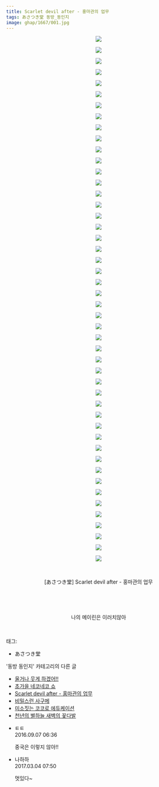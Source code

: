 ```yaml
---
title: Scarlet devil after - 홍마관의 업무
tags: あさつき堂 동방_동인지
image: ghap/1667/001.jpg
---
```

<div class="article">
<p style="text-align: center; clear: none; float: none;"><img src="{{ site.nasurl }}/ghap/1667/001.jpg"/></p>
<p style="text-align: center; clear: none; float: none;"><img src="{{ site.nasurl }}/ghap/1667/002.jpg"/></p>
<p style="text-align: center; clear: none; float: none;"><img src="{{ site.nasurl }}/ghap/1667/003.jpg"/></p>
<p style="text-align: center; clear: none; float: none;"><img src="{{ site.nasurl }}/ghap/1667/004.jpg"/></p>
<p style="text-align: center; clear: none; float: none;"><img src="{{ site.nasurl }}/ghap/1667/005.jpg"/></p>
<p style="text-align: center; clear: none; float: none;"><img src="{{ site.nasurl }}/ghap/1667/006.jpg"/></p>
<p style="text-align: center; clear: none; float: none;"><img src="{{ site.nasurl }}/ghap/1667/007.jpg"/></p>
<p style="text-align: center; clear: none; float: none;"><img src="{{ site.nasurl }}/ghap/1667/008.jpg"/></p>
<p style="text-align: center; clear: none; float: none;"><img src="{{ site.nasurl }}/ghap/1667/009.jpg"/></p>
<p style="text-align: center; clear: none; float: none;"><img src="{{ site.nasurl }}/ghap/1667/010.jpg"/></p>
<p style="text-align: center; clear: none; float: none;"><img src="{{ site.nasurl }}/ghap/1667/011.jpg"/></p>
<p style="text-align: center; clear: none; float: none;"><img src="{{ site.nasurl }}/ghap/1667/012.jpg"/></p>
<p style="text-align: center; clear: none; float: none;"><img src="{{ site.nasurl }}/ghap/1667/013.jpg"/></p>
<p style="text-align: center; clear: none; float: none;"><img src="{{ site.nasurl }}/ghap/1667/014.jpg"/></p>
<p style="text-align: center; clear: none; float: none;"><img src="{{ site.nasurl }}/ghap/1667/015.jpg"/></p>
<p style="text-align: center; clear: none; float: none;"><img src="{{ site.nasurl }}/ghap/1667/016.jpg"/></p>
<p style="text-align: center; clear: none; float: none;"><img src="{{ site.nasurl }}/ghap/1667/017.jpg"/></p>
<p style="text-align: center; clear: none; float: none;"><img src="{{ site.nasurl }}/ghap/1667/018.jpg"/></p>
<p style="text-align: center; clear: none; float: none;"><img src="{{ site.nasurl }}/ghap/1667/019.jpg"/></p>
<p style="text-align: center; clear: none; float: none;"><img src="{{ site.nasurl }}/ghap/1667/020.jpg"/></p>
<p style="text-align: center; clear: none; float: none;"><img src="{{ site.nasurl }}/ghap/1667/021.jpg"/></p>
<p style="text-align: center; clear: none; float: none;"><img src="{{ site.nasurl }}/ghap/1667/022.jpg"/></p>
<p style="text-align: center; clear: none; float: none;"><img src="{{ site.nasurl }}/ghap/1667/023.jpg"/></p>
<p style="text-align: center; clear: none; float: none;"><img src="{{ site.nasurl }}/ghap/1667/024.jpg"/></p>
<p style="text-align: center; clear: none; float: none;"><img src="{{ site.nasurl }}/ghap/1667/025.jpg"/></p>
<p style="text-align: center; clear: none; float: none;"><img src="{{ site.nasurl }}/ghap/1667/026.jpg"/></p>
<p style="text-align: center; clear: none; float: none;"><img src="{{ site.nasurl }}/ghap/1667/027.jpg"/></p>
<p style="text-align: center; clear: none; float: none;"><img src="{{ site.nasurl }}/ghap/1667/028.jpg"/></p>
<p style="text-align: center; clear: none; float: none;"><img src="{{ site.nasurl }}/ghap/1667/029.jpg"/></p>
<p style="text-align: center; clear: none; float: none;"><img src="{{ site.nasurl }}/ghap/1667/030.jpg"/></p>
<p style="text-align: center; clear: none; float: none;"><img src="{{ site.nasurl }}/ghap/1667/031.jpg"/></p>
<p style="text-align: center; clear: none; float: none;"><img src="{{ site.nasurl }}/ghap/1667/032.jpg"/></p>
<p style="text-align: center; clear: none; float: none;"><img src="{{ site.nasurl }}/ghap/1667/033.jpg"/></p>
<p style="text-align: center; clear: none; float: none;"><img src="{{ site.nasurl }}/ghap/1667/034.jpg"/></p>
<p style="text-align: center; clear: none; float: none;"><img src="{{ site.nasurl }}/ghap/1667/035.jpg"/></p>
<p style="text-align: center; clear: none; float: none;"><img src="{{ site.nasurl }}/ghap/1667/036.jpg"/></p>
<p style="text-align: center; clear: none; float: none;"><img src="{{ site.nasurl }}/ghap/1667/037.jpg"/></p>
<p style="text-align: center; clear: none; float: none;"><img src="{{ site.nasurl }}/ghap/1667/038.jpg"/></p>
<p style="text-align: center; clear: none; float: none;"><img src="{{ site.nasurl }}/ghap/1667/039.jpg"/></p>
<p style="text-align: center; clear: none; float: none;"><img src="{{ site.nasurl }}/ghap/1667/040.jpg"/></p>
<p style="text-align: center; clear: none; float: none;"><img src="{{ site.nasurl }}/ghap/1667/041.jpg"/></p>
<p style="text-align: center; clear: none; float: none;"><img src="{{ site.nasurl }}/ghap/1667/042.jpg"/></p>
<p style="text-align: center; clear: none; float: none;"><img src="{{ site.nasurl }}/ghap/1667/043.jpg"/></p>
<p style="text-align: center; clear: none; float: none;"><img src="{{ site.nasurl }}/ghap/1667/044.jpg"/></p>
<p style="text-align: center; clear: none; float: none;"><img src="{{ site.nasurl }}/ghap/1667/045.jpg"/></p>
<p style="text-align: center; clear: none; float: none;"><img src="{{ site.nasurl }}/ghap/1667/046.jpg"/></p>
<p style="text-align: center; clear: none; float: none;"><img src="{{ site.nasurl }}/ghap/1667/047.jpg"/></p>
<p style="text-align: center; clear: none; float: none;"><img src="{{ site.nasurl }}/ghap/1667/048.jpg"/></p>
<p style="text-align: center; clear: none; float: none;"><br/></p>
<p style="text-align: center; clear: none; float: none;">[あさつき堂] Scarlet devil after - 홍마관의 업무</p>
<p style="text-align: center; clear: none; float: none;"><br/></p>
<p style="text-align: center; clear: none; float: none;"><br/></p>
<p style="text-align: center; clear: none; float: none;">나의 메이린은 이러치않아</p>
<p><br/></p>
</div><div class="tagTrail">
<p>태그: </p>
<ul>
<li>あさつき堂</li>
</ul>
</div><div class="another">
<p>'동방 동인지' 카테고리의 다른 글</p>
<ul>
<li><a href="/2016-08-18-ghap_1670">울거나 웃게 하겠어!!</a></li>
<li><a href="/2016-08-18-ghap_1669">초가을 네코네코 쇼</a></li>
<li><a href="/2016-08-18-ghap_1667">Scarlet devil after - 홍마관의 업무</a></li>
<li><a href="/2016-08-18-ghap_1666">비밀스런 사구메</a></li>
<li><a href="/2016-08-18-ghap_1665">미소짓는 코코로 에듀케이션</a></li>
<li><a href="/2016-08-18-ghap_1663">천년의 별하늘 새벽의 꽃다발</a></li>
</ul>
</div><div class="cb_module cb_fluid">
<div class="cb_wrt cb_profile">
<div class="comment">
<ul>
<li class="cb_thumb_off" id="comment14800126">
<div class="cb_comment_area">
<div class="cb_info_area">
<div class="cb_section">
<span class="cb_nick_name">ㅌㅌ</span>
</div>
<div class="cb_section">
<span class="cb_date">2016.09.07 06:36 </span>
</div>
</div>
<div class="cb_dsc_comment">
<p class="cb_dsc">
											중국은 이렇지 않아!!
										</p>
</div>
</div></li>
<li class="cb_thumb_off" id="comment14930852">
<div class="cb_comment_area">
<div class="cb_info_area">
<div class="cb_section">
<span class="cb_nick_name">나하하</span>
</div>
<div class="cb_section">
<span class="cb_date">2017.03.04 07:50 </span>
</div>
</div>
<div class="cb_dsc_comment">
<p class="cb_dsc">
											멋있다~
										</p>
</div>
</div></li>
</ul>
</div>
</div><!-- commentList close -->
</div>